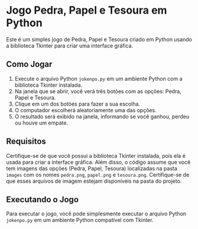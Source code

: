 # Jogo Pedra, Papel e Tesoura em Python

Este é um simples jogo de Pedra, Papel e Tesoura criado em Python usando a biblioteca Tkinter para criar uma interface gráfica.

## Como Jogar

1. Execute o arquivo Python `jokenpo.py` em um ambiente Python com a biblioteca Tkinter instalada.
2. Na janela que se abrir, você verá três botões com as opções: Pedra, Papel e Tesoura.
3. Clique em um dos botões para fazer a sua escolha.
4. O computador escolherá aleatoriamente uma das opções.
5. O resultado será exibido na janela, informando se você ganhou, perdeu ou houve um empate.

## Requisitos

Certifique-se de que você possui a biblioteca Tkinter instalada, pois ela é usada para criar a interface gráfica. Além disso, o código assume que você tem imagens das opções (Pedra, Papel, Tesoura) localizadas na pasta `images` com os nomes `pedra.png`, `papel.png` e `tesoura.png`. Certifique-se de que esses arquivos de imagem estejam disponíveis na pasta do projeto.

## Executando o Jogo

Para executar o jogo, você pode simplesmente executar o arquivo Python `jokenpo.py` em um ambiente Python compatível com Tkinter.

